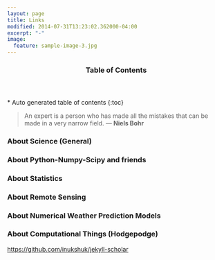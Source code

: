 ```yaml
---
layout: page
title: Links
modified: 2014-07-31T13:23:02.362000-04:00
excerpt: "-"
image:
  feature: sample-image-3.jpg
---
```


<section id="table-of-contents" class="toc">
  <header>
    <h3>Table of Contents</h3>
  </header>
<div id="drawer" markdown="1">
*  Auto generated table of contents
{:toc}
</div>
</section><!-- /#table-of-contents -->


> An expert is a person who has made all the mistakes that can be made in a very narrow field. ― **Niels Bohr**

### About Science (General)


### About Python-Numpy-Scipy and friends


### About Statistics


### About Remote Sensing

### About Numerical Weather Prediction Models

### About Computational Things (Hodgepodge)

https://github.com/inukshuk/jekyll-scholar
